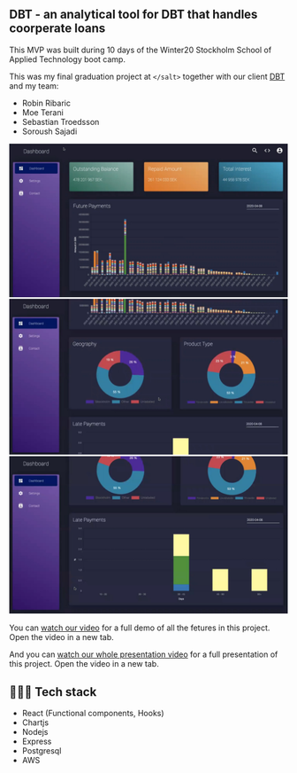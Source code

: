 ## DBT - an analytical tool for DBT that handles coorperate loans

This MVP was built during 10 days of the Winter20 Stockholm School of Applied Technology boot camp.

This was my final graduation project at `</salt>` together with our client [DBT](https://dbt.se/) and my team: 

- Robin Ribaric
- Moe Terani
- Sebastian Troedsson
- Soroush Sajadi

![](https://github.com/MoeTerani/DBT-Portfolio-SALT/blob/master/DBT-screenshots/Screenshot%202020-04-15%20at%2011.43.22.jpg)
![](https://github.com/MoeTerani/DBT-Portfolio-SALT/blob/master/DBT-screenshots/Screenshot%202020-04-15%20at%2011.44.39.jpg)
![](https://github.com/MoeTerani/DBT-Portfolio-SALT/blob/master/DBT-screenshots/Screenshot%202020-04-15%20at%2011.44.53.jpg)



You can [watch our video](https://youtu.be/c86mrntLwDQ) for a full demo of all the fetures in this project. Open the video in a new tab.

And you can [watch our whole presentation video](https://youtu.be/qLVFzotzUBk) for a full presentation of this project. Open the video in a new tab.



## 👨🏻‍💻 Tech stack

- React (Functional components, Hooks)
- Chartjs
- Nodejs
- Express
- Postgresql
- AWS

